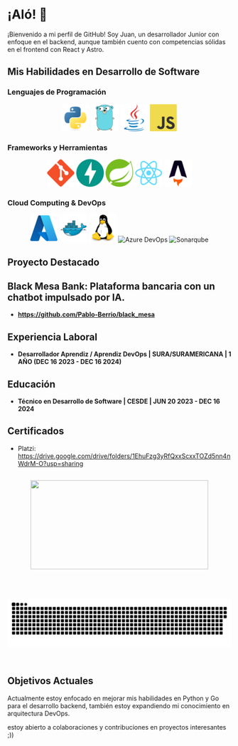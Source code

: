 # ¡Aló! 👋

¡Bienvenido a mi perfil de GitHub! Soy Juan, un desarrollador Junior con enfoque en el backend, aunque también cuento con competencias sólidas en el frontend con React y Astro.

## Mis Habilidades en Desarrollo de Software

### Lenguajes de Programación
<p align="center">
  <img src="https://raw.githubusercontent.com/devicons/devicon/master/icons/python/python-original.svg" alt="Python" width="62" height="62">
  <img src="https://raw.githubusercontent.com/devicons/devicon/master/icons/go/go-original.svg" alt="Go" width="62" height="62">
  <img src="https://raw.githubusercontent.com/devicons/devicon/master/icons/java/java-original.svg" alt="Java" width="62" height="62">
  <img src="https://raw.githubusercontent.com/devicons/devicon/master/icons/javascript/javascript-original.svg" alt="JavaScript" width="62" height="62">
</p>

### Frameworks y Herramientas
<p align="center">
  <img src="https://raw.githubusercontent.com/devicons/devicon/master/icons/git/git-original.svg" alt="Git" width="62" height="62">
  <img src="https://raw.githubusercontent.com/devicons/devicon/master/icons/fastapi/fastapi-original.svg" alt="FastAPI" width="62" height="62">
  <img src="https://raw.githubusercontent.com/devicons/devicon/master/icons/spring/spring-original.svg" alt="Spring Boot" width="62" height="62">
  <img src="https://raw.githubusercontent.com/devicons/devicon/master/icons/react/react-original.svg" alt="React" width="62" height="62">
  <img src="https://raw.githubusercontent.com/devicons/devicon/master/icons/astro/astro-original.svg" alt="Astro" width="62" height="62">
</p>

### Cloud Computing & DevOps
<p align="center">
  <img src="https://raw.githubusercontent.com/devicons/devicon/master/icons/azure/azure-original.svg" alt="Azure" width="62" height="62">
  <img src="https://raw.githubusercontent.com/devicons/devicon/master/icons/docker/docker-original.svg" alt="Docker" width="62" height="62">
  <img src="https://raw.githubusercontent.com/devicons/devicon/master/icons/linux/linux-original.svg" alt="Docker" width="62" height="62">  
  <img src="https://cdn.jsdelivr.net/gh/devicons/devicon@latest/icons/azuredevops/azuredevops-original.svg" alt="Azure DevOps" width="62" height="62"/>
  <img src="https://cdn.jsdelivr.net/gh/devicons/devicon@latest/icons/sonarqube/sonarqube-original.svg" alt="Sonarqube" width="62" height="62" />    
</p>

## Proyecto Destacado

## Black Mesa Bank: Plataforma bancaria con un chatbot impulsado por IA.
- **https://github.com/Pablo-Berrio/black_mesa**

## Experiencia Laboral

- **Desarrollador Aprendiz / Aprendiz DevOps | SURA/SURAMERICANA | 1 AÑO (DEC 16 2023 - DEC 16 2024)**

## Educación

- **Técnico en Desarrollo de Software | CESDE | JUN 20 2023 - DEC 16 2024**

## Certificados

- Platzi: https://drive.google.com/drive/folders/1EhuFzg3yRfQxxScxxTOZd5nn4nWdrM-O?usp=sharing

##
<p align="center">
  <img width="400" height="200" src="https://github-readme-stats.vercel.app/api/top-langs/?username=YugenDev&size_weight=0.0005&count_weight=0.3&layout=compact&theme=vision-friendly-dark">
</p>

<br/>  


<div id="header" align="center">
  <img src="https://komarev.com/ghpvc/?username=YugenDev&style=for-the-badge&color=orange" alt=""/>
</div>

<p align="center">
 <img width="1000" src="assets/github-snake.svg" alt="snake"/>
</p>


<br/>  

## Objetivos Actuales

Actualmente estoy enfocado en mejorar mis habilidades en Python y Go para el desarrollo backend, también estoy expandiendo mi conocimiento en arquitectura DevOps.

estoy abierto a colaboraciones y contribuciones en proyectos interesantes ;))
